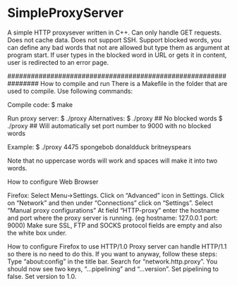 # SimpleProxyServer

A simple HTTP proxysever written in C++.
Can only handle GET requests.
Does not cache data.
Does not support SSH.
Support blocked words, you can define any bad words that not are allowed but type them as argument at program start.
If user types in the blocked word in URL or gets it in content, user is redirected to an error page.

################################################################
How to compile and run
There is a Makefile in the folder that are used to compile. Use following commands:

Compile code:
$ make

Run proxy server:
$ ./proxy <port no> <blocked word> <blocked word>
Alternatives:
$ ./proxy <port no>		## No blocked words
$ ./proxy 			## Will automatically set port number to 9000 with no blocked words

Example: 
$ ./proxy 4475 spongebob donaldduck britneyspears

Note that no uppercase words will work and spaces will make it into two words.

How to configure Web Browser

Firefox:
Select Menu->Settings.
Click on “Advanced” icon in Settings.
Click on “Network” and then under “Connections” click on “Settings”.
Select “Manual proxy configurations”
At field “HTTP-proxy” enter the hostname and port where the proxy server is running. (eg hostname: 127.0.0.1 port: 9000)
Make sure SSL, FTP and SOCKS protocol fields are empty and also the white box under.

How to configure Firefox to use HTTP/1.0
Proxy server can handle HTTP/1.1 so there is no need to do this. If you want to anyway, follow these steps:
Type “about:config” in the title bar.
Search for “network.http.proxy”.
You should now see two keys, “...pipelining” and “...version”.
Set pipelining to false. Set version to 1.0.
